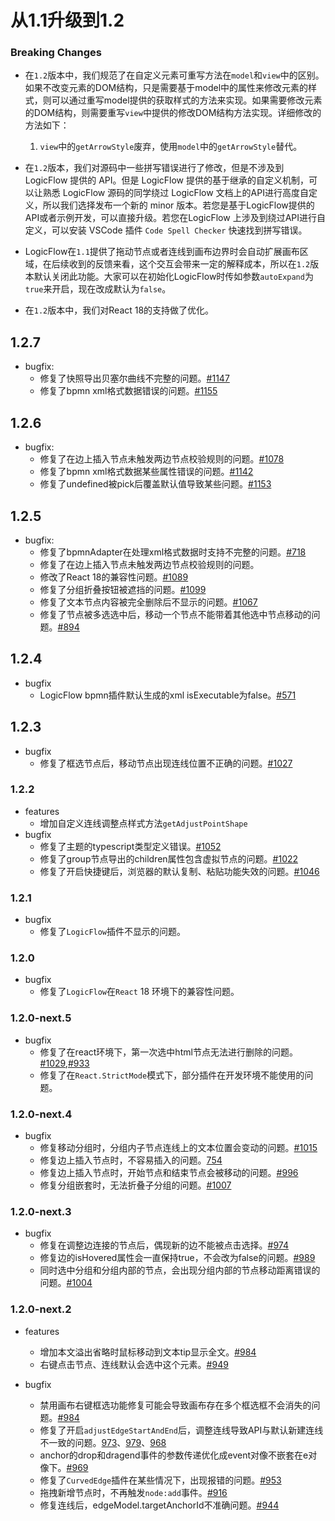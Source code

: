# 从1.1升级到1.2


### Breaking Changes

- 在`1.2`版本中，我们规范了在自定义元素可重写方法在`model`和`view`中的区别。如果不改变元素的DOM结构，只是需要基于model中的属性来修改元素的样式，则可以通过重写model提供的获取样式的方法来实现。如果需要修改元素的DOM结构，则需要重写`view`中提供的修改DOM结构方法实现。详细修改的方法如下：
  1. `view`中的`getArrowStyle`废弃，使用`model`中的`getArrowStyle`替代。

- 在`1.2`版本，我们对源码中一些拼写错误进行了修改，但是不涉及到 LogicFlow 提供的 API。但是 LogicFlow 提供的基于继承的自定义机制，可以让熟悉 LogicFlow 源码的同学绕过 LogicFlow 文档上的API进行高度自定义，所以我们选择发布一个新的 minor 版本。若您是基于LogicFlow提供的API或者示例开发，可以直接升级。若您在LogicFlow 上涉及到绕过API进行自定义，可以安装 VSCode 插件 `Code Spell Checker` 快速找到拼写错误。

- LogicFlow在`1.1`提供了拖动节点或者连线到画布边界时会自动扩展画布区域，在后续收到的反馈来看，这个交互会带来一定的解释成本，所以在`1.2`版本默认关闭此功能。大家可以在初始化LogicFlow时传如参数`autoExpand`为`true`来开启，现在改成默认为`false`。

- 在`1.2`版本中，我们对React 18的支持做了优化。


## 1.2.7

- bugfix:
  - 修复了快照导出贝塞尔曲线不完整的问题。[#1147](https://github.com/didi/LogicFlow/issues/1147)
  - 修复了bpmn xml格式数据错误的问题。[#1155](https://github.com/didi/LogicFlow/issues/1155)

## 1.2.6

- bugfix:
  - 修复了在边上插入节点未触发两边节点校验规则的问题。[#1078](https://github.com/didi/LogicFlow/issues/1078)
  - 修复了bpmn xml格式数据某些属性错误的问题。[#1142](https://github.com/didi/LogicFlow/pull/1142)
  - 修复了undefined被pick后覆盖默认值导致某些问题。[#1153](https://github.com/didi/LogicFlow/issues/1153)
## 1.2.5

- bugfix: 
  - 修复了bpmnAdapter在处理xml格式数据时支持不完整的问题。[#718](https://github.com/didi/LogicFlow/issues/718)
  - 修复了在边上插入节点未触发两边节点校验规则的问题。
  - 修改了React 18的兼容性问题。[#1089](https://github.com/didi/LogicFlow/issues/1089)
  - 修复了分组折叠按钮被遮挡的问题。[#1099](https://github.com/didi/LogicFlow/issues/1099)
  - 修复了文本节点内容被完全删除后不显示的问题。[#1067](https://github.com/didi/LogicFlow/issues/1067)
  - 修复了节点被多选选中后，移动一个节点不能带着其他选中节点移动的问题。[#894](https://github.com/didi/LogicFlow/issues/894)

## 1.2.4

- bugfix
  - LogicFlow bpmn插件默认生成的xml isExecutable为false。[#571](https://github.com/didi/LogicFlow/issues/571)

## 1.2.3

- bugfix
  - 修复了框选节点后，移动节点出现连线位置不正确的问题。[#1027](https://github.com/didi/LogicFlow/issues/1027)

### 1.2.2

- features
  - 增加自定义连线调整点样式方法`getAdjustPointShape`
- bugfix
  - 修复了主题的typescript类型定义错误。[#1052](https://github.com/didi/LogicFlow/issues/1052)
  - 修复了group节点导出的children属性包含虚拟节点的问题。[#1022](https://github.com/didi/LogicFlow/issues/1022)
  - 修复了开启快捷键后，浏览器的默认复制、粘贴功能失效的问题。[#1046](https://github.com/didi/LogicFlow/issues/1046)


### 1.2.1

- bugfix
  - 修复了`LogicFlow`插件不显示的问题。

### 1.2.0

- bugfix
  - 修复了`LogicFlow`在`React` 18 环境下的兼容性问题。

### 1.2.0-next.5
- bugfix
  - 修复了在react环境下，第一次选中html节点无法进行删除的问题。[#1029](https://github.com/didi/LogicFlow/issues/1029),[#933](https://github.com/didi/LogicFlow/issues/933)
  - 修复了在`React.StrictMode`模式下，部分插件在开发环境不能使用的问题。

### 1.2.0-next.4

- bugfix
  - 修复移动分组时，分组内子节点连线上的文本位置会变动的问题。[#1015](https://github.com/didi/LogicFlow/issues/1015)
  - 修复边上插入节点时，不容易插入的问题。[754](https://github.com/didi/LogicFlow/issues/754)
  - 修复边上插入节点时，开始节点和结束节点会被移动的问题。[#996](https://github.com/didi/LogicFlow/issues/996)
  - 修复分组嵌套时，无法折叠子分组的问题。[#1007](https://github.com/didi/LogicFlow/issues/1007)

### 1.2.0-next.3

- bugfix
  - 修复在调整边连接的节点后，偶现新的边不能被点击选择。[#974](https://github.com/didi/LogicFlow/issues/974)
  - 修复边的isHovered属性会一直保持true，不会改为false的问题。[#989](https://github.com/didi/LogicFlow/issues/989)
  - 同时选中分组和分组内部的节点，会出现分组内部的节点移动距离错误的问题。[#1004](https://github.com/didi/LogicFlow/issues/1004)

### 1.2.0-next.2

- features
  - 增加本文溢出省略时鼠标移动到文本tip显示全文。[#984](https://github.com/didi/LogicFlow/issues/984)
  - 右键点击节点、连线默认会选中这个元素。[#949](https://github.com/didi/LogicFlow/pull/949)
    
- bugfix
  - 禁用画布右键框选功能修复可能会导致画布存在多个框选框不会消失的问题。[#984](https://github.com/didi/LogicFlow/issues/985)
  - 修复了开启`adjustEdgeStartAndEnd`后，调整连线导致API与默认新建连线不一致的问题。[973](https://github.com/didi/LogicFlow/pull/973)、[979](https://github.com/didi/LogicFlow/pull/979)、[968](https://github.com/didi/LogicFlow/pull/968)
  - anchor的drop和dragend事件的参数传递优化成event对像不嵌套在e对像下。[#969](https://github.com/didi/LogicFlow/pull/969)
  - 修复了`CurvedEdge`插件在某些情况下，出现报错的问题。[#953](https://github.com/didi/LogicFlow/pull/953)
  - 拖拽新增节点时，不再触发`node:add`事件。[#916](https://github.com/didi/LogicFlow/pull/916)
  - 修复连线后，edgeModel.targetAnchorId不准确问题。[#944](https://github.com/didi/LogicFlow/issues/944)
  
